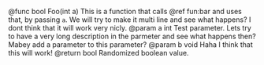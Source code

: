 @func bool Foo(int a)
  This is a function that calls @ref fun:bar and uses that, by passing `a`. We
  will try to make it multi line and see what happens? I dont think that it
  will work very nicly.
  @param a int
    Test parameter. Lets try to have a very long description in the parmeter
    and see what happens then? Mabey add a parameter to this parameter?
    @param b void
      Haha I think that this will work!
  @return bool
    Randomized boolean value.
